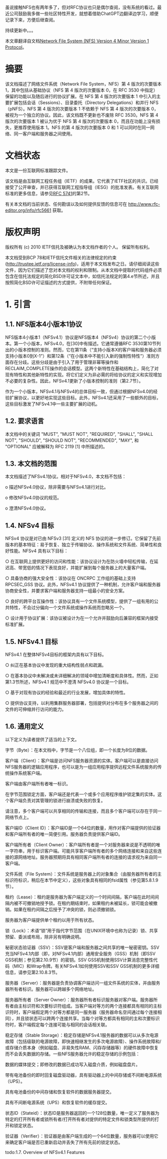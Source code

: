 虽说接触NFS也有两年多了，但对RFC协议也只是偶尔查阅，没有系统的看过。最近公司鼓励我多做一些社区特性开发，就想着借助ChatGPT边翻译边学习，顺便记录下来，方便后继查阅。

持续更新中。。。

本文章翻译自文档[Network File System (NFS) Version 4 Minor Version 1 Protocol](https://www.rfc-editor.org/rfc/rfc5661.html)。

# 摘要

该文档描述了网络文件系统（Network File System，NFS）第 4 版次的次要版本 1，其中包括从基础协议（NFS 第 4 版次的次要版本 0，在 RFC 3530 中指定）保留的功能以及随后进行的协议扩展。在 NFS 第 4 版次的次要版本 1 中引入的主要扩展包括会话（Sessions）、目录委托（Directory Delegations）和并行 NFS（pNFS）。NFS 第 4 版次的次要版本 1 不依赖于 NFS 第 4 版次的次要版本 0，被视为一个独立的协议。因此，该文档既不更新也不废除 RFC 3530。NFS 第 4 版次的次要版本 1 被认为优于 NFS 第 4 版次的次要版本 0，而且在功能上没有损失，更推荐使用版本 1。NFS 的第 4 版次的次要版本 0 和 1 可以同时在同一网络、同一客户端和服务器之间使用。

# 文档状态

本文是一份互联网标准跟踪文件。

该文档是由互联网工程任务组（IETF）的成果。它代表了IETF社区的共识。已经接受了公开审查，并已获得互联网工程指导组（IESG）的批准发表。有关互联网标准的更多信息，请参见[RFC 5741](https://www.rfc-editor.org/rfc/rfc5741.html)的第2节。

有关本文档的当前状态、任何勘误以及如何提供反馈的信息可在 http://www.rfc-editor.org/info/rfc5661 获取。

# 版权声明

版权所有 (c) 2010 IETF信托及被确认为本文档作者的个人。 保留所有权利。

本文档受到BCP 78和IETF信托文件相关的法律规定的约束(http://trustee.ietf.org/license-info)，适用于本文档发布之日。请仔细阅读这些文件，因为它们描述了您对本文档的权利和限制。从本文档中提取的代码组件必须包含在信托法规定的简化BSD许可证文本中，如信托法规定的第4.e节所述，并且按照简化BSD许可证描述的方式提供，不附带任何保证。

# 1. 引言

## 1.1. NFS版本4小版本1协议

NFS版本4小版本1（NFSv4.1）协议是NFS版本4（NFSv4）协议的第二个小版本。第一个小版本，NFSv4.0，在[30]中有描述。它通常遵循RFC 3530第10节列出的小版本控制的准则。然而，它在第11条（“支持小版本X的客户端和服务器必须支持小版本0到X-1”）和第12条（“在小版本中不能引入新的强制性特性”）准则方面存在分歧。这些分歧是由于引入了用于管理非幂等操作和RECLAIM_COMPLETE操作的会话模型。这两个新特性在基础结构上，简化了对现有特性和其他新特性的实现。将它们定义为非必需的将给协议的定义和实现增加不必要的复杂性。因此，NFSv4.1更新了小版本控制的准则（第2.7节）。

作为一个小版本，NFSv4.1与NFSv4的总体目标一致，但通过根据NFSv4.0的经验扩展协议，以更好地实现这些目标。此外，NFSv4.1还采用了一些额外的目标，这些目标激发了NFSv4.1中一些主要扩展的动机。

## 1.2. 要求语言

本文档中的关键词 "MUST", "MUST NOT", "REQUIRED", "SHALL", "SHALL NOT",
"SHOULD", "SHOULD NOT", "RECOMMENDED", "MAY", 和 "OPTIONAL" 应被解释为 RFC 2119 [1] 中所描述的。

## 1.3. 本文档的范围

本文档描述了NFSv4.1协议。相对于NFSv4.0，本文档不包括：

o 描述NFSv4.0协议，除非需要与NFSv4.1进行对比。

o 修改NFSv4.0协议的规范。

o 澄清NFSv4.0协议。

## 1.4. NFSv4 目标

NFSv4 协议是对已由 NFSv3 [31] 定义的 NFS 协议的进一步修订。它保留了先前版本的基本特征：易于恢复、独立于传输协议、操作系统和文件系统、简单性和良好性能。NFSv4 具有以下目标：

○ 在互联网上提供更好的访问和性能：该协议设计为在防火墙中轻松传输，在延迟高、带宽低的情况下表现良好，并能扩展到每个服务器上的大量客户端。

○ 具备协商的强大安全性：该协议在 ONCRPC 工作组的基础上支持 RPCSEC_GSS 协议。此外，NFSv4.1 协议提供了一种机制，允许客户端和服务器协商安全性，并要求客户端和服务器支持一组最小的安全方案。

○ 良好的跨平台互操作性：该协议具有一个文件系统模型，提供了一组有用的公共特性，不会过分偏向一个文件系统或操作系统而忽略另一个。

○ 设计用于协议扩展：该协议被设计为在一个允许并鼓励向后兼容的框架内接受标准扩展。

## 1.5. NFSv4.1 目标

NFSv4.1 在整体NFSv4目标的框架内具有以下目标。

○ 纠正在基本协议中发现的重大结构性弱点和疏漏。

○ 在基本协议中未解决或未详细解决的领域中增加清晰度和具体性。然而，正如第1.3节所述，NFSv4.1 规范中不澄清 NFSv4.0 协议是一个目标。

○ 基于对现有协议的经验和最近的行业发展，增加具体的特性。

○ 提供协议支持，以利用集群服务器部署，包括提供对分布在多个服务器之间的文件的可伸缩并行访问的能力。

## 1.6. 通用定义

以下定义为读者提供了适当的上下文。

字节（Byte）：在本文档中，字节是一个八位组，即一个长度为8位的数据。

客户端（Client）：客户端是访问NFS服务器资源的实体。客户端可以是直接访问NFS服务器的逻辑应用程序，也可以是为一组应用程序提供远程文件系统服务的传统操作系统客户端。

客户端由客户端所有者唯一标识。

在字节范围锁定方面，客户端还是代表一个或多个应用程序维护锁定集的实体。这个客户端负责对其管理的锁进行崩溃或失败的恢复。

请注意，多个客户端可以共享相同的传输和连接，而且多个客户端可以存在于同一网络节点上。

客户端ID（Client ID）：客户端ID是一个64位的数量，用作对客户端提供的验证器和客户端所有者的唯一简便引用。服务器负责提供客户端ID。

客户端所有者（Client Owner）：客户端所有者是一个对服务器来说是不透明的唯一字符串，用于标识客户端。可能共享客户端所有者的多个网络连接和来自这些连接的源网络地址。服务器预期将具有相同客户端所有者的连接的请求视为来自同一客户端。

文件系统（File System）：文件系统是服务器上的对象集合（由服务器所有者的主标识符标识，稍后在本节中定义），这些对象具有相同的fsid属性（参见第5.8.1.9节）。

租约（Lease）：租约是服务器为客户端定义的一个时间间隔，客户端在此时间间隔内被不可撤销地授予锁。在租约期结束时，如果租约未被延长，锁可能会被撤销。如果在租约间隔之后授予了冲突的锁，则必须撤销锁。

服务器为客户端提供单个租约以用于所有状态。

锁（Lock）：术语“锁”用于指代字节范围（在UNIX环境中也称为记录）锁、共享预留、委派或布局，除非另有明确说明。

秘密状态验证器（SSV）：SSV是客户端和服务器之间共享的唯一秘密密钥。SSV充当NFSv4.1内部（即，对NFSv4.1内部）通用安全服务（GSS）机制（即SSV GSS机制；参见第2.10.9节）的密钥。SSV GSS机制使用SSV计算消息完整性代码（MIC）和Wrap令牌。有关NFSv4.1如何使用SSV和SSV GSS机制的更多详细信息，请参见第2.10.8.3节。

服务器（Server）：服务器是负责协调客户端访问一组文件系统的实体，并由服务器所有者标识。服务器可以跨越多个网络地址。

服务器所有者（Server Owner）：服务器所有者标识服务器对客户端。服务器所有者由主标识符和次要标识符组成。当客户端对等方的两个连接都具有相同的主标识符时，客户端假定两个对等方都是同一服务器（服务器命名空间通过每个连接相同），并且锁状态可以跨两个连接共享。当每个对等方都具有相同的主和次要标识符时，客户端假定每个连接可能与相同的会话相关联。

稳定存储（Stable Storage）：稳定存储是NFSv4.1服务器的数据可以从多次电源故障（包括级联的电源故障，即快速相继发生的多次电源故障）、操作系统故障和/或存储介质本身（例如磁盘、非易失性RAM、闪存存储器等）的硬件故障中恢复而不会丢失数据的存储。一些NFS服务器允许的稳定存储的示例包括：

数据的媒体提交；即修改的数据已成功写入磁盘介质，例如磁盘盘片。

带有电池备份的即时回复磁盘驱动器，具有驱动器上的中间存储或不间断电源系统（UPS）。

具有电池备份的中间存储和恢复软件的数据服务器提交。

具有不间断电源系统（UPS）和恢复软件的缓存提交。

状态ID（Stateid）：状态ID是服务器返回的一个128位数量，唯一定义了服务器为特定的打开所有者或锁所有者/打开所有者对提供的特定文件和锁类型所提供的打开和锁定状态。

验证器（Verifier）：验证器是由客户端生成的一个64位数量，服务器可以使用它来确定客户端是否已重新启动并丢失了所有先前的锁定状态。

todo:1.7.  Overview of NFSv4.1 Features